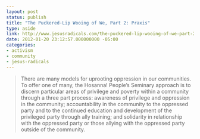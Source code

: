 ```yaml
---
layout: post
status: publish
title: "The Puckered-Lip Wooing of We, Part 2: Praxis"
type: aside
link: http://www.jesusradicals.com/the-puckered-lip-wooing-of-we-part-2-praxis/
date: 2012-01-20 23:12:57.000000000 -05:00
categories:
- activism
- community
- jesus-radicals
---
```

> There are many models for uprooting oppression in our communities. To offer one of many, the Hosanna! People&rsquo;s Seminary approach is to discern particular areas of privilege and poverty within a community through a three part process: awareness of privilege and oppression in the community; accountability in the community to the oppressed party and to the continued education and development of the privileged party through ally training; and solidarity in relationship with the oppressed party or those allying with the oppressed party outside of the community.